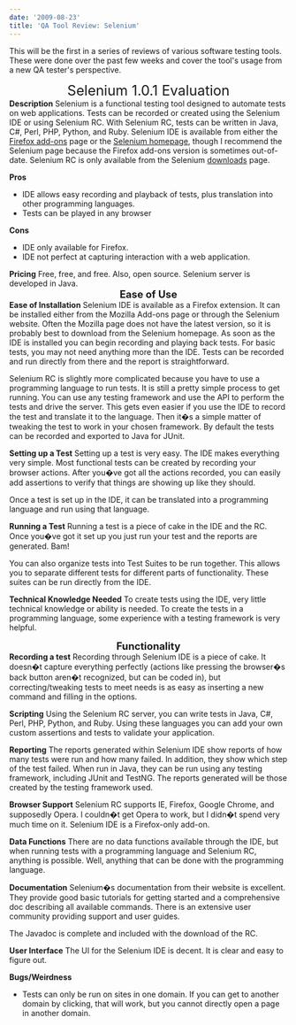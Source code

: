```yaml
---
date: '2009-08-23'
title: 'QA Tool Review: Selenium'
---
```


This will be the first in a series of reviews of various software testing tools. These were done over the past few weeks and cover the tool's usage from a new QA tester's perspective.
<div style="text-align: center;"><span style="font-size: 180%;">Selenium 1.0.1 Evaluation</span></div>
<span style="font-weight: bold;">Description</span>
Selenium is a functional testing tool designed to automate tests on web applications. Tests can be recorded or created using the Selenium IDE or using Selenium RC. With Selenium RC, tests can be written in Java, C#, Perl, PHP, Python, and Ruby. Selenium IDE is available from either the <a href="https://addons.mozilla.org/en-US/firefox/addon/2079">Firefox add-ons</a> page or the <a href="https://seleniumhq.org/download/">Selenium homepage</a>, though I recommend the Selenium page because the Firefox add-ons version is sometimes out-of-date. Selenium RC is only available from the Selenium <a href="https://seleniumhq.org/download/">downloads</a> page.

<span style="font-weight: bold;">Pros</span>
<ul>
<li>IDE allows easy recording and playback of tests, plus translation into other programming languages.</li>
<li>Tests can be played in any browser<!--more--></li>
</ul>
<span style="font-weight: bold;">Cons</span>
<ul>
<li>IDE only available for Firefox.</li>
<li>IDE not perfect at capturing interaction with a web application.</li>
</ul>
<span style="font-weight: bold;">Pricing</span>
Free, free, and free. Also, open source. Selenium server is developed in Java.
<div style="text-align: center;"><span style="font-weight: bold; font-size: 130%;">Ease of Use</span></div>
<span style="font-weight: bold;">Ease of Installation</span>
Selenium IDE is available as a Firefox extension. It can be installed either from the Mozilla Add-ons page or through the Selenium website. Often the Mozilla page does not have the latest version, so it is probably best to download from the Selenium homepage. As soon as the IDE is installed you can begin recording and playing back tests. For basic tests, you may not need anything more than the IDE. Tests can be recorded and run directly from there and the report is straightforward.<!--more-->

Selenium RC is slightly more complicated because you have to use a programming language to run tests. It is still a pretty simple process to get running. You can use any testing framework and use the API to perform the tests and drive the server. This gets even easier if you use the IDE to record the test and translate it to the language. Then it�s a simple matter of tweaking the test to work in your chosen framework. By default the tests can be recorded and exported to Java for JUnit.

<span style="font-weight: bold;">Setting up a Test</span>
Setting up a test is very easy. The IDE makes everything very simple. Most functional tests can be created by recording your browser actions. After you�ve got all the actions recorded, you can easily add assertions to verify that things are showing up like they should.

Once a test is set up in the IDE, it can be translated into a programming language and run using that language.

<span style="font-weight: bold;">Running a Test</span>
Running a test is a piece of cake in the IDE and the RC. Once you�ve got it set up you just run your test and the reports are generated. Bam!

You can also organize tests into Test Suites to be run together. This allows you to separate different tests for different parts of functionality. These suites can be run directly from the IDE.

<span style="font-weight: bold;">Technical Knowledge Needed</span>
To create tests using the IDE, very little technical knowledge or ability is needed. To create the tests in a programming language, some experience with a testing framework is very helpful.
<div style="text-align: center; font-weight: bold;"><span style="font-size: 130%;">Functionality
</span></div>
<span style="font-weight: bold;">Recording a test</span>
Recording through Selenium IDE is a piece of cake. It doesn�t capture everything perfectly (actions like pressing the browser�s back button aren�t recognized, but can be coded in), but correcting/tweaking tests to meet needs is as easy as inserting a new command and filling in the options.

<span style="font-weight: bold;">Scripting</span>
Using the Selenium RC server, you can write tests in Java, C#, Perl, PHP, Python, and Ruby. Using these languages you can add your own custom assertions and tests to validate your application.

<span style="font-weight: bold;">Reporting</span>
The reports generated within Selenium IDE show reports of how many tests were run and how many failed. In addition, they show which step of the test failed. When run in Java, they can be run using any testing framework, including JUnit and TestNG. The reports generated will be those created by the testing framework used.

<span style="font-weight: bold;">Browser Support</span>
Selenium RC supports IE, Firefox, Google Chrome, and supposedly Opera. I couldn�t get Opera to work, but I didn�t spend very much time on it. Selenium IDE is a Firefox-only add-on.

<span style="font-weight: bold;">Data Functions</span>
There are no data functions available through the IDE, but when running tests with a programming language and Selenium RC, anything is possible. Well, anything that can be done with the programming language.

<span style="font-weight: bold;">Documentation</span>
Selenium�s documentation from their website is excellent. They provide good basic tutorials for getting started and a comprehensive doc describing all available commands. There is an extensive user community providing support and user guides.

The Javadoc is complete and included with the download of the RC.

<span style="font-weight: bold;">User Interface</span>
The UI for the Selenium IDE is decent. It is clear and easy to figure out.

<span style="font-weight: bold;">Bugs/Weirdness</span>
<ul>
<li>Tests can only be run on sites in one domain. If you can get to another domain by clicking, that will work, but you cannot directly open a page in another domain.</li>
</ul>
